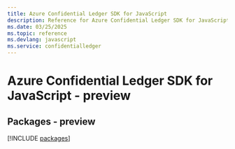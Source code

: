 ```yaml
---
title: Azure Confidential Ledger SDK for JavaScript
description: Reference for Azure Confidential Ledger SDK for JavaScript
ms.date: 03/25/2025
ms.topic: reference
ms.devlang: javascript
ms.service: confidentialledger
---
```

# Azure Confidential Ledger SDK for JavaScript - preview
## Packages - preview
[!INCLUDE [packages](confidential-ledger-index.md)]